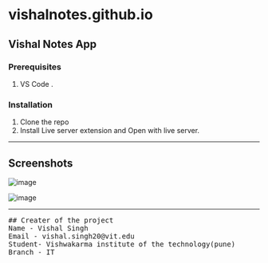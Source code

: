 # vishalnotes.github.io

<!-- GETTING STARTED -->
## Vishal Notes App
### Prerequisites
1. VS Code .
### Installation
1. Clone the repo
2. Install Live server extension and Open with live server.

 ---
## Screenshots


![image](https://user-images.githubusercontent.com/90970004/219346654-c271396f-d097-4b46-969f-e431ad5effec.png)

![image](https://user-images.githubusercontent.com/90970004/219346725-8e251ac5-c299-4573-b675-bf9a3dce0f7d.png)

---
<pre>
## Creater of the project
Name - Vishal Singh
Email - vishal.singh20@vit.edu
Student- Vishwakarma institute of the technology(pune)
Branch - IT
</pre>
</li>
